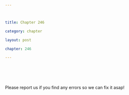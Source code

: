 ```yaml
---



title: Chapter 246

category: chapter

layout: post

chapter: 246

---
```




<br><br><br><br>
Please report us if you find any errors so we can fix it asap!